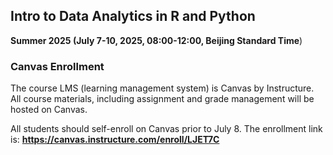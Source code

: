 ## Intro to Data Analytics in R and Python

**Summer 2025 (July 7-10, 2025, 08:00-12:00, Beijing Standard Time**)

### Canvas Enrollment

The course LMS (learning management system) is Canvas by Instructure. All course materials, including assignment and grade management will be hosted on Canvas. 

All students should self-enroll on Canvas prior to July 8. The enrollment link is: **https://canvas.instructure.com/enroll/LJET7C** 


